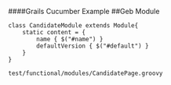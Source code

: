 ####Grails Cucumber Example
##Geb Module

	class CandidateModule extends Module{
	    static content = {
	        name { $("#name") }
	        defaultVersion { $("#default") }
	    }
	}

`test/functional/modules/CandidatePage.groovy`